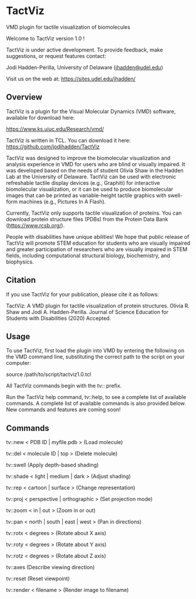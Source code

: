 # TactViz
VMD plugin for tactile visualization of biomolecules

Welcome to TactViz version 1.0 !

TactViz is under active development.
To provide feedback, make suggestions, or request features contact:

Jodi Hadden-Perilla, University of Delaware (jhadden@udel.edu)

Visit us on the web at: https://sites.udel.edu/jhadden/

Overview
--------

TactViz is a plugin for the Visual Molecular Dynamics (VMD) software, available
for download here:

https://www.ks.uiuc.edu/Research/vmd/

TactViz is written in TCL. You can download it here:
https://github.com/jodihadden/TactViz

TactViz was designed to improve the biomolecular visualization and analysis
experience in VMD for users who are blind or visually impaired. It was developed
based on the needs of student Olivia Shaw in the Hadden Lab at the University of
Delaware. TactViz can be used with electronic refreshable tactile display
devices (e.g., Graphiti) for interactive biomolecular visualization, or it can
be used to produce biomolecular images that can be printed as variable-height
tactile graphics with swell-form machines (e.g., Pictures In A Flash).

Currently, TactViz only supports tactile visualization of proteins.
You can download protein structure files (PDBs) from the Protein Data Bank
(https://www.rcsb.org/).

People with disabilities have unique abilities! We hope that public
release of TactViz will promote STEM education for students who are visually
impaired and greater participation of researchers who are visually impaired in
STEM fields, including computational structural biology, biochemistry, and
biophysics.

Citation
--------  

If you use TactViz for your publication, please cite it as follows:

TactViz: A VMD plugin for tactile visualization of protein structures.
Olivia R. Shaw and Jodi A. Hadden-Perilla.
Journal of Science Education for Students with Disabilities (2020) Accepted.

Usage
-----

To use TactViz, first load the plugin into VMD by entering the following on the
VMD command line, substituting the correct path to the script on your computer:

source /path/to/script/tactviz1.0.tcl

All TactViz commands begin with the tv:: prefix.

Run the TactViz help command, tv::help, to see a complete list of available
commands. A complete list of available commands is also provided below. New
commands and features are coming soon!

Commands
--------

tv::new < PDB ID | myfile.pdb >         (Load molecule)

tv::del < molecule ID | top >           (Delete molecule)

tv::swell                               (Apply depth-based shading)

tv::shade < light | medium | dark >     (Adjust shading)

tv::rep < cartoon | surface >           (Change representation)

tv::proj < perspective | orthographic > (Set projection mode)

tv::zoom < in | out >                   (Zoom in or out)

tv::pan < north | south | east | west > (Pan in directions)

tv::rotx < degrees >                    (Rotate about X axis)

tv::roty < degrees >                    (Rotate about Y axis)

tv::rotz < degrees >                    (Rotate about Z axis)

tv::axes                                (Describe viewing direction)

tv::reset                               (Reset viewpoint)

tv::render < filename >                 (Render image to filename)
